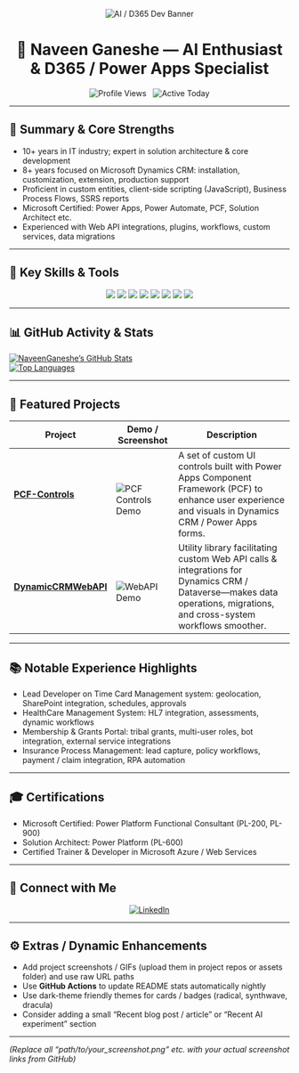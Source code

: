 <!-- Animated Header / Hero Banner -->
<p align="center">
  <img
    src="https://capsule-render.vercel.app/api?type=slice&color=gradient&customColorList=0,4,8,12&height=220&section=header&fontSize=65&text=NaveenGaneshe·AI-/-D365/PowerApps"
    alt="AI / D365 Dev Banner"
  />
</p>

<h1 align="center">🚀 Naveen Ganeshe — AI Enthusiast & D365 / Power Apps Specialist</h1>

<p align="center">
  <img src="https://komarev.com/ghpvc/?username=NaveenGaneshe&color=00ffea" alt="Profile Views" /> &nbsp;
  <img src="https://badgen.net/badge/Active-Today?icon=clock&label=Active%20Today&color=cyan" alt="Active Today" />
</p>

---

## 🧠 Summary & Core Strengths

- 10+ years in IT industry; expert in solution architecture & core development  
- 8+ years focused on Microsoft Dynamics CRM: installation, customization, extension, production support  
- Proficient in custom entities, client-side scripting (JavaScript), Business Process Flows, SSRS reports  
- Microsoft Certified: Power Apps, Power Automate, PCF, Solution Architect etc.  
- Experienced with Web API integrations, plugins, workflows, custom services, data migrations  

---

## 🔧 Key Skills & Tools

<p align="center">
  <img src="https://img.shields.io/badge/C%23-ASP.NET-MVC-#239120?logo=c-sharp&logoColor=white&style=for-the-badge" />
  <img src="https://img.shields.io/badge/Power_Apps-Dataverse-#0078d4?logo=microsoft_powerapps&logoColor=white&style=for-the-badge" />
  <img src="https://img.shields.io/badge/Dynamics_CRM-&-Customization-#008272?logo=microsoft_dynamics365&logoColor=white&style=for-the-badge" />
  <img src="https://img.shields.io/badge/JavaScript-&-TypeScript-#3178c6?logo=typescript&logoColor=white&style=for-the-badge" />
  <img src="https://img.shields.io/badge/Web_API-Integrations-#f0db4f?logo=webapi&logoColor=black&style=for-the-badge" />
  <img src="https://img.shields.io/badge/.NET_Core-//.NET_Framework-#512bd4?logo=.net&logoColor=white&style=for-the-badge" />
  <img src="https://img.shields.io/badge/Angular-/-Express-JS-#dd1b16?logo=angular&logoColor=white&style=for-the-badge" />
  <img src="https://img.shields.io/badge/SQL___/MariaDB-Databases-#4479a1?logo=mysql&logoColor=white&style=for-the-badge" />
</p>

---

## 📊 GitHub Activity & Stats

[![NaveenGaneshe’s GitHub Stats](https://github-readme-stats.vercel.app/api?username=NaveenGaneshe&show_icons=true&theme=radical&count_private=true)](https://github.com/NaveenGaneshe)  
[![Top Languages](https://github-readme-stats.vercel.app/api/top-langs/?username=NaveenGaneshe&layout=compact&theme=radical)](https://github.com/NaveenGaneshe)

---

## 🚀 Featured Projects

| Project | Demo / Screenshot | Description |
|---|--------------------|-------------|
| **[PCF-Controls](https://github.com/NaveenGaneshe/PCF-Controls)** | <br> ![PCF Controls Demo](https://raw.githubusercontent.com/NaveenGaneshe/PCF-Controls/main/path/to/your_screenshot.png) <br> | A set of custom UI controls built with Power Apps Component Framework (PCF) to enhance user experience and visuals in Dynamics CRM / Power Apps forms. |
| **[DynamicCRMWebAPI](https://github.com/NaveenGaneshe/DynamicCRMWebAPI)** | <br> ![WebAPI Demo](https://raw.githubusercontent.com/NaveenGaneshe/DynamicCRMWebAPI/main/path/to/your_demo.gif) <br> | Utility library facilitating custom Web API calls & integrations for Dynamics CRM / Dataverse—makes data operations, migrations, and cross-system workflows smoother. |

---

## 📚 Notable Experience Highlights

- Lead Developer on Time Card Management system: geolocation, SharePoint integration, schedules, approvals  
- HealthCare Management System: HL7 integration, assessments, dynamic workflows  
- Membership & Grants Portal: tribal grants, multi-user roles, bot integration, external service integrations  
- Insurance Process Management: lead capture, policy workflows, payment / claim integration, RPA automation  

---

## 🎓 Certifications

- Microsoft Certified: Power Platform Functional Consultant (PL-200, PL-900)  
- Solution Architect: Power Platform (PL-600)  
- Certified Trainer & Developer in Microsoft Azure / Web Services  

---

## 🔗 Connect with Me

<p align="center">
  <a href="https://www.linkedin.com/in/naveen-ganeshe">
    <img src="https://img.shields.io/badge/LinkedIn-Connect-0077B5?logo=linkedin&logoColor=white&style=for-the-badge" alt="LinkedIn"/>
  </a>
</p>

---

## ⚙️ Extras / Dynamic Enhancements

- Add project screenshots / GIFs (upload them in project repos or assets folder) and use raw URL paths  
- Use **GitHub Actions** to update README stats automatically nightly  
- Use dark-theme friendly themes for cards / badges (radical, synthwave, dracula)  
- Consider adding a small “Recent blog post / article” or “Recent AI experiment” section  

---

*(Replace all “path/to/your_screenshot.png” etc. with your actual screenshot links from GitHub)*
